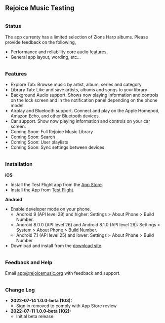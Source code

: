 <meta name="robots" content="noindex">
<style>
  h1 {
    display: none;  
  }
  h3 {
    margin-top: 36px !important;
  }
  ul {
    padding-left: 18px !important;
  }
  .markdown-body {
    max-width: 800px
  }
</style>


## Rejoice Music Testing


### Status

The app currenty has a limited selection of Zions Harp albums. Please provide feedback on the following,

- Performance and reliability core audio features.
- General app layout, wording, etc...



### Features

- Explore Tab: Browse music by artist, album, series and category
- Library Tab: Like and save artists, albums and songs to your library
- Background Audio support. Shows now playing information and controls on the lock screen and in the notification panel depending on the phone model.
- Airplay and Bluetooth support. Connect and play on the Apple Homepod, Amazon Echo, and other Bluetooth devices.
- Car support. Show now playing information and controls on your car screen.
- Coming Soon: Full Rejoice Music Library
- Coming Soon: Search
- Coming Soon: User playlists
- Coming Soon: Sync settings between devices



### Installation

**iOS**
- Install the Test Flight app from the [App Store](https://apps.apple.com/us/app/testflight/id899247664).
- Install the App from [Test Flight](https://testflight.apple.com/join/gYHQHlWo).

**Android**
- Enable developer mode on your phone.
  - Android 9 (API level 28) and higher: Settings > About Phone > Build Number.
  - Android 8.0.0 (API level 26) and Android 8.1.0 (API level 26): Settings > System > About Phone > Build Number.
  - Android 7.1 (API level 25) and lower: Settings > About Phone > Build Number
- Download and install from the [download site](https://rejoicemusic.github.io/test-site/release/android/app.apk).



### Feedback and Help

Email app@rejoicemusic.org with feedback and support.



### Change Log

- **2022-07-14 1.0.0-beta (103):**
  - Sign in removed to comply with App Store review
- **2022-07-11 1.0.0-beta (102):** 
  - Initial beta release